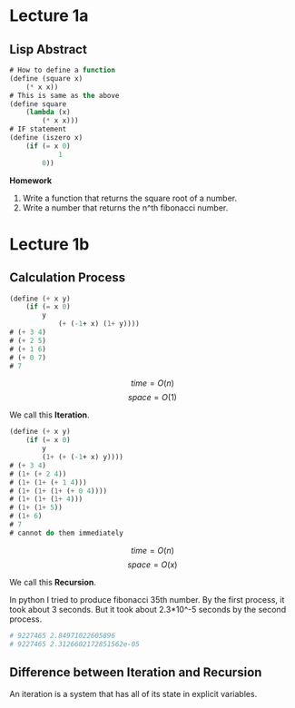 # Lecture 1a

## Lisp Abstract

```lisp
# How to define a function
(define (square x)
	(* x x))
# This is same as the above
(define square
	(lambda (x)
		(* x x)))
# IF statement
(define (iszero x)
	(if (= x 0)
            1
	    0))
```
**Homework**
1. Write a function that returns the square root of a number.
2. Write a number that returns the n^th fibonacci number.

# Lecture 1b

## Calculation Process

```lisp
(define (+ x y)
	(if (= x 0)
	    y
            (+ (-1+ x) (1+ y))))
# (+ 3 4)
# (+ 2 5)
# (+ 1 6)
# (+ 0 7)
# 7
```
$$ time = O(n) $$
$$ space = O(1) $$

We call this **Iteration**.

```lisp
(define (+ x y)
	(if (= x 0)
	    y
	    (1+ (+ (-1+ x) y))))
# (+ 3 4)
# (1+ (+ 2 4))
# (1+ (1+ (+ 1 4)))
# (1+ (1+ (1+ (+ 0 4))))
# (1+ (1+ (1+ 4)))
# (1+ (1+ 5))
# (1+ 6)
# 7
# cannot do them immediately
```
$$ time = O(n) $$
$$ space = O(x) $$

We call this **Recursion**.

In python I tried to produce fibonacci 35th number.
By the first process, it took about 3 seconds. But it took about 2.3*10^-5 seconds by the second process.

```python
# 9227465 2.84971022605896
# 9227465 2.3126602172851562e-05
```

## Difference between Iteration and Recursion

An iteration is a system that has all of its state in explicit variables.


















